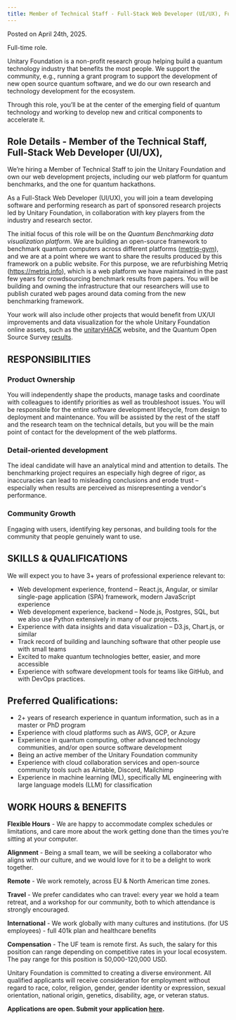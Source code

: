```yaml
---
title: Member of Technical Staff - Full-Stack Web Developer (UI/UX), Full-Time, Remote
---
```

Posted on April 24th, 2025. 

Full-time role.

Unitary Foundation is a non-profit research group helping build a quantum technology industry that benefits the most people. We support the community, e.g., running a grant program to support the development of new open source quantum software, and we do our own research and technology development for the ecosystem.

Through this role, you’ll be at the center of the emerging field of quantum technology and working to develop new and critical components to accelerate it.

## Role Details  - Member of the Technical Staff, Full-Stack Web Developer (UI/UX), 

We’re hiring a Member of Technical Staff to join the Unitary Foundation and own our web development projects, including our web platform for quantum benchmarks, and the one for quantum hackathons.

As a Full-Stack Web Developer (UI/UX), you will join a team developing software and performing research as part of sponsored research projects led by Unitary Foundation, in collaboration with key players from the industry and research sector.

The initial focus of this role will be on the *Quantum Benchmarking data visualization platform*. We are building an open-source framework to benchmark quantum computers across different platforms ([metriq-gym](https://github.com/unitaryfoundation/metriq-gym)), and we are at a point where we want to share the results produced by this framework on a public website. For this purpose, we are refurbishing Metriq (https://metriq.info), which is a web platform we have maintained in the past few years for crowdsourcing benchmark results from papers. You will be building and owning the infrastructure that our researchers will use to publish curated web pages around data coming from the new benchmarking framework.

Your work will also include other projects that would benefit from UX/UI improvements and data visualization for the whole Unitary Foundation online assets, such as the [unitaryHACK](https://unitaryhack.dev/) website, and the Quantum Open Source Survey [results](https://unitaryfoundation.github.io/survey-2024/).

## RESPONSIBILITIES

### Product Ownership
You will independently shape the products, manage tasks and coordinate with colleagues to identify priorities as well as troubleshoot issues. You will be responsible for the entire software development lifecycle, from design to deployment and maintenance. You will be assisted by the rest of the staff and the research team on the technical details, but you will be the main point of contact for the development of the web platforms.

### Detail-oriented development
The ideal candidate will have an analytical mind and attention to details. The benchmarking project requires an especially high degree of rigor, as inaccuracies can lead to misleading conclusions and erode trust – especially when results are perceived as misrepresenting a vendor's performance.

### Community Growth
Engaging with users, identifying key personas, and building tools for the community that people genuinely want to use.

## SKILLS & QUALIFICATIONS
We will expect you to have 3+ years of professional experience relevant to:
- Web development experience, frontend – React.js, Angular, or similar single-page application (SPA) framework, modern JavaScript experience
- Web development experience, backend – Node.js, Postgres, SQL, but we also use Python extensively in many of our projects.
- Experience with data insights and data visualization – D3.js, Chart.js, or similar
- Track record of building and launching software that other people use with small teams
- Excited to make quantum technologies better, easier, and more accessible
- Experience with software development tools for teams like GitHub, and with DevOps practices.

## Preferred Qualifications: 
- 2+ years of research experience in quantum information, such as in a master or PhD program
- Experience with cloud platforms such as AWS, GCP, or Azure
- Experience in quantum computing, other advanced technology communities, and/or open source software development
- Being an active member of the Unitary Foundation community
- Experience with cloud collaboration services and open-source community tools such as Airtable, Discord, Mailchimp
- Experience in machine learning (ML), specifically ML engineering with large language models (LLM) for classification

## WORK HOURS & BENEFITS
**Flexible Hours** - We are happy to accommodate complex schedules or limitations, and care more about the work getting done than the times you’re sitting at your computer.

**Alignment** - Being a small team, we will be seeking a collaborator who aligns with our culture, and we would love for it to be a delight to work together.

**Remote** - We work remotely, across EU & North American time zones.

**Travel** - We prefer candidates who can travel: every year we hold a team retreat, and a workshop for our community, both to which attendance is strongly encouraged.

**International** - We work globally with many cultures and institutions.
(for US employees) - full 401k plan and healthcare benefits

**Compensation** - The UF team is remote first. As such, the salary for this position can range depending on competitive rates in your local ecosystem. The pay range for this position is 50,000-120,000 USD. 

Unitary Foundation is committed to creating a diverse environment. All qualified applicants will receive consideration for employment without regard to race, color, religion, gender, gender identity or expression, sexual orientation, national origin, genetics, disability, age, or veteran status.

**Applications are open. Submit your application [here](https://airtable.com/appbH8Vrpz5msbGRd/shrrSqN9iRYfvEmYF).**
